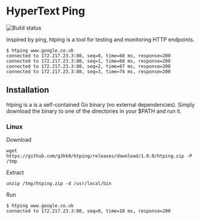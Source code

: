 # HyperText Ping

![Build status](https://travis-ci.org/g3kk0/htping.svg?branch=master)

Inspired by ping, htping is a tool for testing and monitoring HTTP endpoints.

```
$ htping www.google.co.uk
connected to 172.217.23.3:80, seq=0, time=68 ms, response=200
connected to 172.217.23.3:80, seq=1, time=68 ms, response=200
connected to 172.217.23.3:80, seq=2, time=67 ms, response=200
connected to 172.217.23.3:80, seq=3, time=74 ms, response=200
```

## Installation

htping is a is a self-contained Go binary (no external dependencies). Simply download the binary to one of the directories in your $PATH and run it.

### Linux

Download
```
wget https://github.com/g3kk0/htping/releases/download/1.0.0/htping.zip -P /tmp
```

Extract
```
unzip /tmp/htping.zip -d /usr/local/bin
```

Run
```
$ htping www.google.co.uk
connected to 172.217.23.3:80, seq=0, time=18 ms, response=200
```
